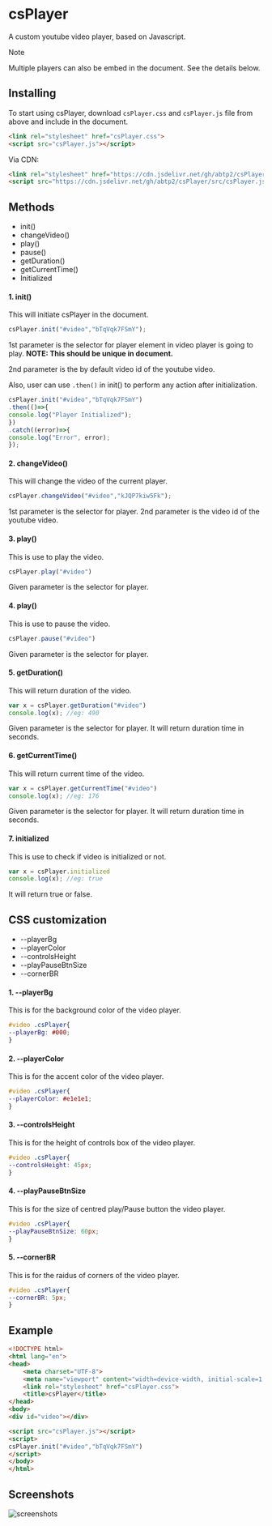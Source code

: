 # csPlayer
A custom youtube video player, based on Javascript.

> [!NOTE]
> Multiple players can also be embed in the document. See the details below.


## Installing
To start using csPlayer, download `csPlayer.css` and `csPlayer.js` file from above and include in the document.
```html
<link rel="stylesheet" href="csPlayer.css">
<script src="csPlayer.js"></script>
```
Via CDN:
```html
<link rel="stylesheet" href="https://cdn.jsdelivr.net/gh/abtp2/csPlayer/src/csPlayer.css">
<script src="https://cdn.jsdelivr.net/gh/abtp2/csPlayer/src/csPlayer.js"></script>
```

## Methods
- init()
- changeVideo()
- play()
- pause()
- getDuration()
- getCurrentTime()
- Initialized

#### 1. init()
This will initiate csPlayer in the document.
```js
csPlayer.init("#video","bTqVqk7FSmY");
```
1st parameter is the selector for player element in video player is going to play. **NOTE: This should be unique in document.**

2nd parameter is the by default video id of the youtube video.


Also, user can use  `.then()` in init() to perform any action after initialization.
```js
csPlayer.init("#video","bTqVqk7FSmY")
.then(()=>{
console.log("Player Initialized");
})
.catch((error)=>{
console.log("Error", error);
});
```

#### 2. changeVideo()
This will change the video of the current player.
```js
csPlayer.changeVideo("#video","kJQP7kiw5Fk");
```
1st parameter is the selector for player.
2nd parameter is the video id of the youtube video.

#### 3. play()
This is use to play the video.
```js
csPlayer.play("#video")
```
Given parameter is the selector for player.

#### 4. play()
This is use to pause the video.
```js
csPlayer.pause("#video")
```
Given parameter is the selector for player.

#### 5. getDuration()
This will return duration of the video.
```js
var x = csPlayer.getDuration("#video")
console.log(x); //eg: 490
```
Given parameter is the selector for player.
It will return duration time in seconds.

#### 6. getCurrentTime()
This will return current time of the video.
```js
var x = csPlayer.getCurrentTime("#video")
console.log(x); //eg: 176
```
Given parameter is the selector for player.
It will return duration time in seconds.

#### 7. initialized
This is use to check if video is initialized or not.
```js
var x = csPlayer.initialized
console.log(x); //eg: true
```
It will return true or false.

## CSS customization
- --playerBg
- --playerColor
- --controlsHeight
- --playPauseBtnSize
- --cornerBR

#### 1. --playerBg
This is for the background color of the video player.
```css
#video .csPlayer{
--playerBg: #000;
}
```
#### 2. --playerColor
This is for the accent color of the video player.
```css
#video .csPlayer{
--playerColor: #e1e1e1;
}
```
#### 3. --controlsHeight
This is for the height of controls box of the video player.
```css
#video .csPlayer{
--controlsHeight: 45px;
}
```
#### 4. --playPauseBtnSize
This is for the size of centred play/Pause button the video player.
```css
#video .csPlayer{
--playPauseBtnSize: 60px;
}
```
#### 5. --cornerBR
This is for the raidus of corners of the video player.
```css
#video .csPlayer{
--cornerBR: 5px;
}
```


## Example
```html
<!DOCTYPE html>
<html lang="en">
<head>
    <meta charset="UTF-8">
    <meta name="viewport" content="width=device-width, initial-scale=1.0"/>
    <link rel="stylesheet" href="csPlayer.css">
    <title>csPlayer</title>
</head>
<body>
<div id="video"></div>

<script src="csPlayer.js"></script>
<script>
csPlayer.init("#video","bTqVqk7FSmY")
</script>
</body>
</html>
```


## Screenshots
![screenshots](https://i.ibb.co/Tqtxqp0/20240926-123313.jpg)
